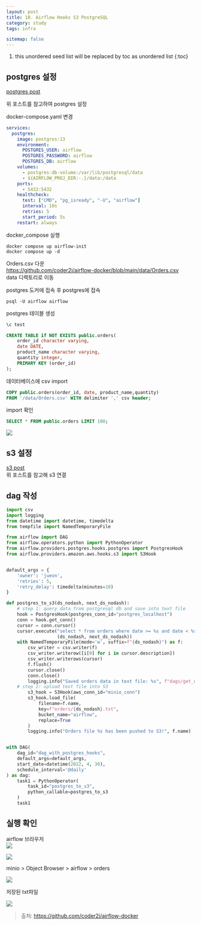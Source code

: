 ```yaml
---
layout: post
title: 10. Airflow Hooks S3 PostgreSQL
category: study
tags: infra

sitemap: false
---
```

1. this unordered seed list will be replaced by toc as unordered list
{:toc}



## postgres 설정

[postgres post](https://will980313.github.io/study/2023-04-29-7_airflow_postgres)

위 포스트를 참고하여 postgres 설정

docker-compose.yaml 변경  


```yaml
services:
  postgres:
    image: postgres:13
    environment:
      POSTGRES_USER: airflow
      POSTGRES_PASSWORD: airflow
      POSTGRES_DB: airflow
    volumes:
      - postgres-db-volume:/var/lib/postgresql/data
      - ${AIRFLOW_PROJ_DIR:-.}/data:/data
    ports:
      - 5432:5432
    healthcheck:
      test: ["CMD", "pg_isready", "-U", "airflow"]
      interval: 10s
      retries: 5
      start_period: 5s
    restart: always
```




docker_compose 실행  
```
docker compose up airflow-init
docker compose up -d
``` 



Orders.csv 다운  
https://github.com/coder2j/airflow-docker/blob/main/data/Orders.csv  
data 디렉토리로 이동
  
postgres 도커에 접속 후 postgres에 접속  
```
psql -U airflow airflow
```
postgres 테이블 생성  
```sql
\c test

CREATE TABLE if NOT EXISTS public.orders(
    order_id character varying,
    date DATE,
    product_name character varying,
    quantity integer,
    PRIMARY KEY (order_id)
);
```
데이터베이스에 csv import 
```sql
COPY public.orders(order_id, date, product_name,quantity)
FROM '/data/Orders.csv' WITH delimiter ',' csv header;
```
import 확인
```sql
SELECT * FROM public.orders LIMIT 100;
```
![](/assets/img/post/airflow_hook/hook_1.png)  

## s3 설정

[s3 post](https://will980313.github.io/study/2023-05-17-9_aws_s3_key_sensor_operator)  
위 포스트를 참고해 s3 연결  

## dag 작성

```py
import csv
import logging
from datetime import datetime, timedelta
from tempfile import NamedTemporaryFile

from airflow import DAG
from airflow.operators.python import PythonOperator
from airflow.providers.postgres.hooks.postgres import PostgresHook
from airflow.providers.amazon.aws.hooks.s3 import S3Hook


default_args = {
    'owner': 'jueon',
    'retries': 5,
    'retry_delay': timedelta(minutes=10)
}

def postgres_to_s3(ds_nodash, next_ds_nodash):
    # step 1: query data from postgresql db and save into text file
    hook = PostgresHook(postgres_conn_id="postgres_localhost")
    conn = hook.get_conn()
    cursor = conn.cursor()
    cursor.execute("select * from orders where date >= %s and date < %s",
                   (ds_nodash, next_ds_nodash))
    with NamedTemporaryFile(mode='w', suffix=f"{ds_nodash}") as f:
        csv_writer = csv.writer(f)
        csv_writer.writerow([i[0] for i in cursor.description])
        csv_writer.writerows(cursor)
        f.flush()
        cursor.close()
        conn.close()
        logging.info("Saved orders data in text file: %s", f"dags/get_orders_{ds_nodash}.txt")
    # step 2: upload text file into S3
        s3_hook = S3Hook(aws_conn_id="minio_conn")
        s3_hook.load_file(
            filename=f.name,
            key=f"orders/{ds_nodash}.txt",
            bucket_name="airflow",
            replace=True
        )
        logging.info("Orders file %s has been pushed to S3!", f.name)


with DAG(
    dag_id="dag_with_postgres_hooks",
    default_args=default_args,
    start_date=datetime(2022, 4, 30),
    schedule_interval='@daily'
) as dag:
    task1 = PythonOperator(
        task_id="postgres_to_s3",
        python_callable=postgres_to_s3
    )
    task1
```



## 실행 확인
airflow 브라우저  
![](/assets/img/post/airflow_hook/hook_2.png)  


![](/assets/img/post/airflow_hook/hook_3.png)  


minio > Object Browser > airflow > orders      


![](/assets/img/post/airflow_hook/hook_4.png) 


저장된 txt파일  


![](/assets/img/post/airflow_hook/hook_5.png)  


  
>출처: <https://github.com/coder2j/airflow-docker>